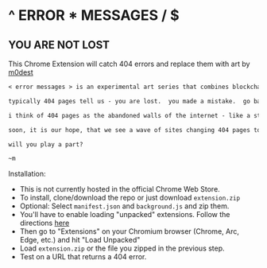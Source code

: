 # ^ ERROR * MESSAGES / $

## YOU ARE NOT LOST

This Chrome Extension will catch 404 errors and replace them with art by [m0dest](https://x.com/m0dest___)

```markdown
< error messages > is an experimental art series that combines blockchain infrastructure, game mechanics, public participation and economic incentive with the internet's most obvious missed opportunity to create a connection with a human - the 404 page.

typically 404 pages tell us - you are lost.  you made a mistake.  go back and buy more stuff.  why?  are we not more human than that?  i think we are.

i think of 404 pages as the abandoned walls of the internet - like a street artist sees the walls of buildings as a canvas, i see 404 pages the same way - a canvas with which we could use art to tell a story.  each of these tokens will contain an array of metadata assets, including the .gif file, the raw art, the html code, and other data inscribed to deepen the story.  then collectors, with my help, will attempt to get sites to change their 404 pages to this artwork to support the mission.

soon, it is our hope, that we see a wave of sites changing 404 pages to the art we provide.  and now, instead of people feeling lost, they will feel found.  

will you play a part?

~m
```

Installation:
- This is not currently hosted in the official Chrome Web Store.
- To install, clone/download the repo or just download `extension.zip`
- Optional: Select `manifest.json` and `background.js` and zip them.
- You'll have to enable loading "unpacked" extensions. Follow the directions [here](https://knowledge.workspace.google.com/kb/load-unpacked-extensions-000005962)
- Then go to "Extensions" on your Chromium browser (Chrome, Arc, Edge, etc.) and hit "Load Unpacked"
- Load `extension.zip` or the file you zipped in the previous step.
- Test on a URL that returns a 404 error. 
